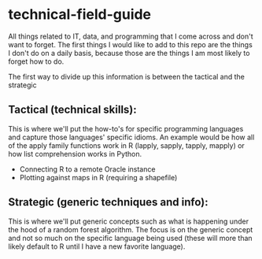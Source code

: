 # technical-field-guide
All things related to IT, data, and programming that I come across and don't want to forget. The first things 
I would like to add to this repo are the things I don't do on a daily basis, because those are the things I am 
most likely to forget how to do.


The first way to divide up this information is between the tactical and the strategic

## Tactical (technical skills):
This is where we'll put the how-to's for specific programming languages and capture those languages' specific idioms. 
An example would be how all of the apply family functions work in R (lapply, sapply, tapply, mapply) or how list comprehension works in Python.

- Connecting R to a remote Oracle instance
- Plotting against maps in R (requiring a shapefile)

## Strategic (generic techniques and info):
This is where we'll put generic concepts such as what is happening under the hood of a random forest algorithm. The focus 
is on the generic concept and not so much on the specific language being used (these will more than likely default to R 
until I have a new favorite language).
